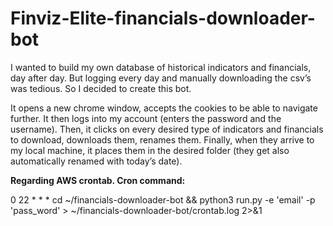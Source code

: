 # Finviz-Elite-financials-downloader-bot
I wanted to build my own database of historical indicators and financials, day after day. But logging every day and manually downloading the csv’s was tedious. So I decided to create this bot.

It opens a new chrome window, accepts the cookies to be able to navigate further. It then logs into my account (enters the password and the username).
Then, it clicks on every desired type of indicators and financials to download, downloads them, renames them. Finally, when they arrive to my local machine, it places them in the desired folder (they get also automatically renamed with today’s date).


<strong>Regarding AWS crontab. Cron command: </strong>

0 22 * * * cd ~/financials-downloader-bot && python3 run.py -e 'email' -p 'pass_word' > ~/financials-downloader-bot/crontab.log 2>&1
